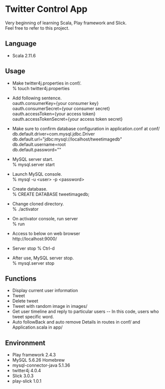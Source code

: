 #  Twitter Control App
Very beginning of learning Scala, Play framework and Slick.  
Feel free to refer to this project. 

## Language
* Scala 2.11.6
  
## Usage
* Make twitter4j.properties in conf/.  
% touch twitter4j.properties
  
* Add following sentence.  
oauth.consumerKey={your consumer key}  
oauth.consumerSecret={your consumer secret}  
oauth.accessToken={your access token}  
oauth.accessTokenSecret={your access token secret}  
  
* Make sure to confirm database configuration in application.conf at conf/  
db.default.driver=com.mysql.jdbc.Driver  
db.default.url="jdbc:mysql://localhost/tweetimagedb"  
db.default.username=root  
db.default.password=""  
  
* MySQL server start.  
% mysql.server start  

* Launch MySQL console.  
% mysql -u \<user> -p \<password>  
* Create database.  
% CREATE DATABASE tweetimagedb;  
  
* Change cloned directory.  
% ./activator  
  
* On activator console, run server  
% run  
  
* Access to below on web browser  
http://localhost:9000/  
  
* Server stop
% Ctrl-d  
  
* After use, MySQL server stop.  
% mysql.server stop  
  
## Functions
* Display current user information  
* Tweet
* Delete tweet
* Tweet with random image in images/
* Get user timeline and reply to particular users
  -- In this code, users who tweet specific word.
* Auto followBack and auto remove
Details in routes in conf/ and Application.scala in app/

## Environment
* Play framework 2.4.3
* MySQL 5.6.26 Homebrew
* mysql-connector-java 5.1.36
* twitter4j 4.0.4
* Slick 3.0.3
* play-slick 1.0.1
